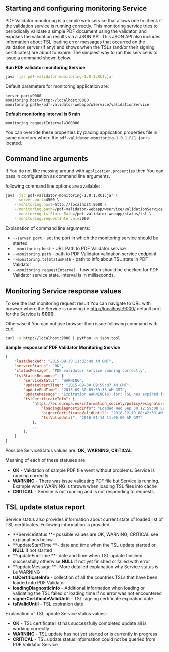 Starting and configuring monitoring Service
-------------------------------------------

PDF Validator monitoring is a simple web service that allows one to
check if the validation service is running correctly. This monitoring
service tries to periodically validate a simple PDF document using the
validator, and exposes the validation results via a JSON API. This JSON
API also includes information about TSL loading error messages that
occurred on the validation server (if any) and shows when the TSLs
(and/or their signing certificates) are about to expire. The simplest
way to run this service is to issue a command shown below.

**Run PDF validator monitoring Service**

```bash
java -jar pdf-validator-monitoring-1.0.1.RC1.jar
```

Default parameters for monitoring application are:

```
server.port=9000
monitoring.host=http://localhost:8080
monitoring.path=/pdf-validator-webapp/wService/validationService
```

**Default monitoring interval is 5 min**
```
monitoring.requestInterval=300000
```

You can override these properties by placing application.properties file
in same directory where the `pdf-validator-monitoring-1.0.1.RC1.jar` is
located.

Command line arguments
----------------------

If You do not like messing around with `application.properties` then You
can pass in configuration as command line arguments.

following command line options are available:

```bash
java -jar pdf-validator-monitoring-1.0.1.RC1.jar \
	--server.port=4500 \
	--monitoring.host=http://localhost:8080 \
	--monitoring.path=/pdf-validator-webapp/wservice/validationService \
	--monitoring.tslStatusPath=/pdf-validator-webapp/status/tsl \
	--monitoring.requestInterval=3000
```

Explanation of command line arguments:
* `--server.port` - set the port in which the monitoring service should be started
* `--monitoring.host` - URL Path to PDF Validator service
* `--monitoring.path` - path to PDF Validator validation service endpoint
* `--monitoring.tslStatusPath` - path to info about TSL state in PDF Validator
* `--monitoring.requestInterval` - how often should be checked for PDF Validator service state.
  Interval is in milliseconds.

Monitoring Service response values
----------------------------------

To see the last monitoring request result You can navigate to URL with
browser where the Service is running
i.e <http://localhost:9000/> default port for the Service is **9000**.

Otherwise if You can not use browser then issue following command with
curl:

```bash
curl -s http://localhost:9000 | python -m json.tool
```

**Sample response of PDF Validator Monitoring Service**

```json
{
	"lastChecked": "2015-09-30 11:33:49 AM GMT",
	"serviceStatus": "OK",
	"statusMessage": "PDF validator service running correctly",
	"tslStatusResponse": {
		"serviceStatus": "WARNING",
		"updateStartTime": "2015-09-30 09:59:07 AM GMT",
		"updateEndTime": "2015-09-30 09:59:33 AM GMT",
		"updateMessage": "Expiration WARNING(s) for: TSL has expired for http://example.com/tsl.xml at: 2015-07-31 10:00:00 AM EEST.",
		"tslCertificateInfo": {
			"https://ec.europa.eu/information_society/policy/esignature/trusted-list/tl-mp.xml": {
				"loadingDiagnosticInfo": "Loaded Wed Sep 30 12:59:08 EEST 2015",
				"signerCertificateValidUntil": "2018-12-19 08:42:39 AM GMT",
				"tslValidUntil": "2016-01-14 11:00:00 AM GMT"
			},
			...
		},
	}
}
```

Possible ServiceStatus values are: **OK**, **WARNING**, **CRITICAL**

Meaning of each of these statuses are:

- **OK** - Validation of sample PDF file went without problems.
  Service is running correctly
- **WARNING** - There was issue validating PDF file but Service
  is running. Example when WARNING is thrown when loading TSL files
  into cache
- **CRITICAL** - Service is not running and is not responding to requests

TSL update status report
------------------------

Service status also provides information about current state of loaded
list of TSL certificates. Following information is provided.

- **ServiceStatus **- possible values are OK, WARNING, CRITICAL see
   explanations below
- **updateStartTime **- date and time when the TSL update started or
  **NULL** if not started
- **updateEndTime **- date and time when TSL update finished
  successfully otherwise **NULL** if not yet finished or failed with error
- **updateMessage **- More detailed explanation why Service status is
  i.e WARNING
- **tslCertificateInfo** - collection of all the countries TSLs that
  have been loaded into PDF Validator
- **loadingDiagnosticInfo** - Additional information when loading or
  validating the TSL failed or loading time if no error was not
  encountered
- **signerCertificateValidUntil** - TSL signing certificate expiration
  date
- **tslValidUntil** - TSL expiration date

Explanation of TSL update Service status values:

- **OK** - TSL certificate list has successfully completed update all
  is working correctly
- **WARNING** - TSL update has not yet started or is currently in
  progress
- **CRITICAL** - TSL update status information could not be queried
  from PDF Validator Service  

